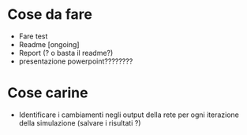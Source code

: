 
# Cose da fare
- Fare test
- Readme [ongoing]
- Report (? o basta il readme?)
- presentazione powerpoint????????

# Cose carine
- Identificare i cambiamenti negli output della rete per ogni iterazione della simulazione (salvare i risultati ?)


